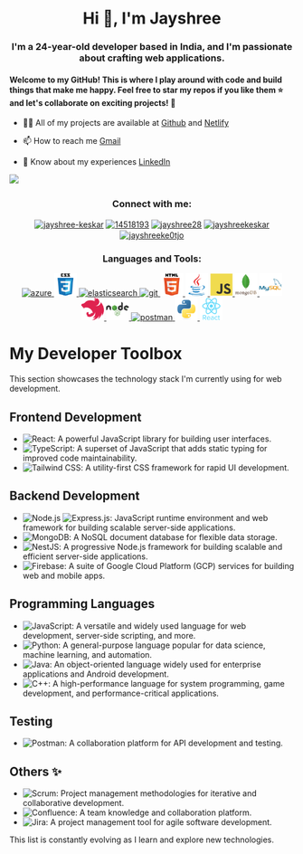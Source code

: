 <h1 align="center">Hi 👋, I'm Jayshree</h1>

<h3 align="center">I'm a 24-year-old developer based in India, and I'm passionate about crafting web applications.</h3>
<h4>Welcome to my GitHub! This is where I play around with code and build things that make me happy. Feel free to star my repos if you like them ⭐ and let's collaborate on exciting projects! 🤝</h4>

- 👨‍💻 All of my projects are available at [Github](https://github.com/jayshreek3) and [Netlify](https://app.netlify.com/teams/jayshreek3/sites)

- 📫 How to reach me [Gmail](jayshreekeskar321@gmail.com)

- 📄 Know about my experiences [LinkedIn](https://www.linkedin.com/in/jayshree-keskar/)

![](https://komarev.com/ghpvc/?username=jayshreek3&color=blue)

<h3 align="center">Connect with me:</h3>
<p align="center">
<a href="https://linkedin.com/in/jayshree-keskar" target="blank"><img align="center" src="https://raw.githubusercontent.com/rahuldkjain/github-profile-readme-generator/master/src/images/icons/Social/linked-in-alt.svg" alt="jayshree-keskar" height="30" width="40" /></a>
<a href="https://stackoverflow.com/users/14518193" target="blank"><img align="center" src="https://raw.githubusercontent.com/rahuldkjain/github-profile-readme-generator/master/src/images/icons/Social/stack-overflow.svg" alt="14518193" height="30" width="40" /></a>
<a href="https://www.hackerrank.com/jayshree28" target="blank"><img align="center" src="https://raw.githubusercontent.com/rahuldkjain/github-profile-readme-generator/master/src/images/icons/Social/hackerrank.svg" alt="jayshree28" height="30" width="40" /></a>
<a href="https://www.leetcode.com/jayshreekeskar" target="blank"><img align="center" src="https://raw.githubusercontent.com/rahuldkjain/github-profile-readme-generator/master/src/images/icons/Social/leet-code.svg" alt="jayshreekeskar" height="30" width="40" /></a>
<a href="https://auth.geeksforgeeks.org/user/jayshreeke0tjo" target="blank"><img align="center" src="https://raw.githubusercontent.com/rahuldkjain/github-profile-readme-generator/master/src/images/icons/Social/geeks-for-geeks.svg" alt="jayshreeke0tjo" height="30" width="40" /></a>
</p>

<h3 align="center">Languages and Tools:</h3>
<p align="center"> <a href="https://angular.io" target="_blank" rel="noreferrer"> </a> <a href="https://azure.microsoft.com/en-in/" target="_blank" rel="noreferrer"> <img src="https://www.vectorlogo.zone/logos/microsoft_azure/microsoft_azure-icon.svg" alt="azure" width="40" height="40"/> </a> <a href="https://www.w3schools.com/css/" target="_blank" rel="noreferrer"> <img src="https://raw.githubusercontent.com/devicons/devicon/master/icons/css3/css3-original-wordmark.svg" alt="css3" width="40" height="40"/> </a> <a href="https://www.elastic.co" target="_blank" rel="noreferrer"> <img src="https://www.vectorlogo.zone/logos/elastic/elastic-icon.svg" alt="elasticsearch" width="40" height="40"/> </a> <a href="https://git-scm.com/" target="_blank" rel="noreferrer"> <img src="https://www.vectorlogo.zone/logos/git-scm/git-scm-icon.svg" alt="git" width="40" height="40"/> </a> <a href="https://www.w3.org/html/" target="_blank" rel="noreferrer"> <img src="https://raw.githubusercontent.com/devicons/devicon/master/icons/html5/html5-original-wordmark.svg" alt="html5" width="40" height="40"/> </a> <a href="https://www.java.com" target="_blank" rel="noreferrer"> <img src="https://raw.githubusercontent.com/devicons/devicon/master/icons/java/java-original.svg" alt="java" width="40" height="40"/> </a> <a href="https://developer.mozilla.org/en-US/docs/Web/JavaScript" target="_blank" rel="noreferrer"> <img src="https://raw.githubusercontent.com/devicons/devicon/master/icons/javascript/javascript-original.svg" alt="javascript" width="40" height="40"/> </a> <a href="https://www.mongodb.com/" target="_blank" rel="noreferrer"> <img src="https://raw.githubusercontent.com/devicons/devicon/master/icons/mongodb/mongodb-original-wordmark.svg" alt="mongodb" width="40" height="40"/> </a> <a href="https://www.mysql.com/" target="_blank" rel="noreferrer"> <img src="https://raw.githubusercontent.com/devicons/devicon/master/icons/mysql/mysql-original-wordmark.svg" alt="mysql" width="40" height="40"/> </a> <a href="https://nestjs.com/" target="_blank" rel="noreferrer"> <img src="https://raw.githubusercontent.com/devicons/devicon/master/icons/nestjs/nestjs-plain.svg" alt="nestjs" width="40" height="40"/> </a> <a href="https://nodejs.org" target="_blank" rel="noreferrer"> <img src="https://raw.githubusercontent.com/devicons/devicon/master/icons/nodejs/nodejs-original-wordmark.svg" alt="nodejs" width="40" height="40"/> </a> <a href="https://postman.com" target="_blank" rel="noreferrer"> <img src="https://www.vectorlogo.zone/logos/getpostman/getpostman-icon.svg" alt="postman" width="40" height="40"/> </a> <a href="https://www.python.org" target="_blank" rel="noreferrer"> <img src="https://raw.githubusercontent.com/devicons/devicon/master/icons/python/python-original.svg" alt="python" width="40" height="40"/> </a> <a href="https://reactjs.org/" target="_blank" rel="noreferrer"> <img src="https://raw.githubusercontent.com/devicons/devicon/master/icons/react/react-original-wordmark.svg" alt="react" width="40" height="40"/> </a> </p>


# My Developer Toolbox 

This section showcases the technology stack I'm currently using for web development.

## Frontend Development 

* ![React](https://img.shields.io/badge/React-20232A?style=for-the-badge&logo=react&logoColor=61DAFB): A powerful JavaScript library for building user interfaces.
* ![TypeScript](https://img.shields.io/badge/TypeScript-3178C6?style=for-the-badge&logo=typescript&logoColor=white): A superset of JavaScript that adds static typing for improved code maintainability.
* ![Tailwind CSS](https://img.shields.io/badge/Tailwind_CSS-38B2AC?style=for-the-badge&logo=tailwind-css&logoColor=white): A utility-first CSS framework for rapid UI development.

## Backend Development ️

* ![Node.js](https://img.shields.io/badge/Node.js-339933?style=for-the-badge&logo=node-dot-js&logoColor=white)
![Express.js](https://img.shields.io/badge/Express.js-000000?style=for-the-badge&logo=express&logoColor=white):  JavaScript runtime environment and web framework for building scalable server-side applications.
* ![MongoDB](https://img.shields.io/badge/MongoDB-47A248?style=for-the-badge&logo=mongodb&logoColor=white): A NoSQL document database for flexible data storage.
* ![NestJS](https://img.shields.io/badge/NestJS-E0234E?style=for-the-badge&logo=nestjs&logoColor=white): A progressive Node.js framework for building scalable and efficient server-side applications.
* ![Firebase](https://img.shields.io/badge/Firebase-FFCA28?style=for-the-badge&logo=firebase&logoColor=black): A suite of Google Cloud Platform (GCP) services for building web and mobile apps.

## Programming Languages

* ![JavaScript](https://img.shields.io/badge/JavaScript-F7DF1E?style=for-the-badge&logo=javascript&logoColor=black): A versatile and widely used language for web development, server-side scripting, and more.
* ![Python](https://img.shields.io/badge/Python-3776AB?style=for-the-badge&logo=python&logoColor=white): A general-purpose language popular for data science, machine learning, and automation.
* ![Java](https://img.shields.io/badge/Java-ED8B00?style=for-the-badge&logo=java&logoColor=white): An object-oriented language widely used for enterprise applications and Android development.
* ![C++](https://img.shields.io/badge/C++-00599C?style=for-the-badge&logo=cplusplus&logoColor=white): A high-performance language for system programming, game development, and performance-critical applications.

## Testing 

* ![Postman](https://img.shields.io/badge/Postman-FF6C37?style=for-the-badge&logo=postman&logoColor=white): A collaboration platform for API development and testing.

## Others ✨

* ![Scrum](https://img.shields.io/badge/Scrum-6DB33F?style=for-the-badge&logo=scrum&logoColor=white): Project management methodologies for iterative and collaborative development.
* ![Confluence](https://img.shields.io/badge/Confluence-172B4D?style=for-the-badge&logo=confluence&logoColor=white): A team knowledge and collaboration platform. 
* ![Jira](https://img.shields.io/badge/Jira-0052CC?style=for-the-badge&logo=jira&logoColor=white): A project management tool for agile software development.

This list is constantly evolving as I learn and explore new technologies.

